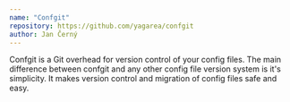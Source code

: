 ```yaml
---
name: "Confgit"
repository: https://github.com/yagarea/confgit
author: Jan Černý
---
```


Confgit is a Git overhead for version control of your config files. The main difference between confgit and any other config file version system is it's simplicity. It makes version control and migration of config files safe and easy.
